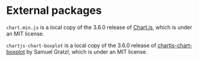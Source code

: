 # External packages

`chart.min.js` is a local copy of the 3.6.0 release of
[Chart.js](https://github.com/chartjs/Chart.js/releases/tag/v3.6.0),
which is under an MIT license.

`chartjs-chart-boxplot` is a local copy of the 3.6.0 release of
[chartjs-chart-boxplot](https://github.com/sgratzl/chartjs-chart-boxplot)
by Samuel Gratzl, which is under an MIT license.
